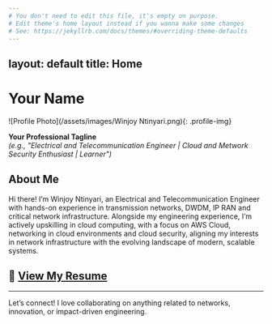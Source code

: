 ```yaml
---
# You don't need to edit this file, it's empty on purpose.
# Edit theme's home layout instead if you wanna make some changes
# See: https://jekyllrb.com/docs/themes/#overriding-theme-defaults
---
```

layout: default
title: Home
---

# Your Name
![Profile Photo](/assets/images/Winjoy Ntinyari.png){: .profile-img}

**Your Professional Tagline**  
*(e.g., "Electrical and Telecommunication Engineer | Cloud and Metwork Security Enthusiast | Learner")*

## About Me
Hi there! I’m Winjoy Ntinyari, an Electrical and Telecommunication Engineer with hands-on experience in transmission networks, DWDM, IP RAN and critical network infrastructure. Alongside my engineering experience, I’m actively upskilling in cloud computing, with a focus on AWS Cloud, networking in cloud environments and cloud security, aligning my interests in network infrastructure with the evolving landscape of modern, scalable systems.

## 📄 [View My Resume](/assets/files/Winjoy_Ntinyari_Resume_.pdf)

---

Let’s connect! I love collaborating on anything related to networks, innovation, or impact-driven engineering.
